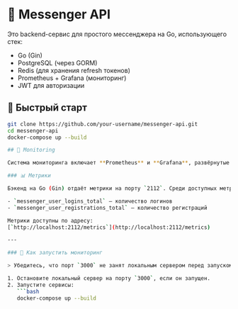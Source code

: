 # 📨 Messenger API

Это backend-сервис для простого мессенджера на Go, использующего стек:

- Go (Gin)
- PostgreSQL (через GORM)
- Redis (для хранения refresh токенов)
- Prometheus + Grafana (мониторинг)
- JWT для авторизации

## 🚀 Быстрый старт

````bash
git clone https://github.com/your-username/messenger-api.git
cd messenger-api
docker-compose up --build

## 📡 Monitoring

Система мониторинга включает **Prometheus** и **Grafana**, развёрнутые через Docker Compose.

### 📊 Метрики

Бэкенд на Go (Gin) отдаёт метрики на порту `2112`. Среди доступных метрик:

- `messenger_user_logins_total` — количество логинов
- `messenger_user_registrations_total` — количество регистраций

Метрики доступны по адресу:
[`http://localhost:2112/metrics`](http://localhost:2112/metrics)

---

### 🐳 Как запустить мониторинг

> Убедитесь, что порт `3000` не занят локальным сервером перед запуском контейнеров.

1. Остановите локальный сервер на порту `3000`, если он запущен.
2. Запустите сервисы:
   ```bash
   docker-compose up --build
````
